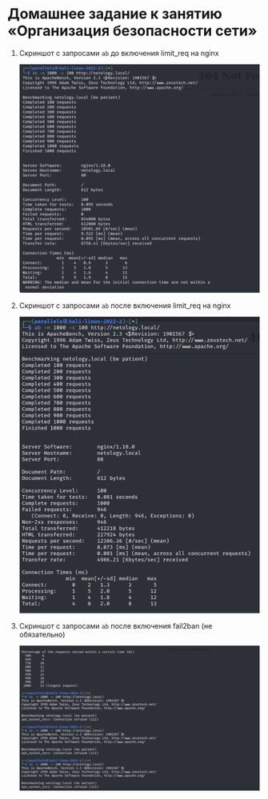 # Домашнее задание к занятию «Организация безопасности сети»

1. Скриншот с запросами `ab` до включения limit_req на nginx

   ![](12-1.png)

2. Скриншот с запросами `ab` после включения limit_req на nginx

   ![](12-2.png)

3. Скриншот с запросами `ab` после включения fail2ban (не обязательно)

   ![](12-3.png)

   